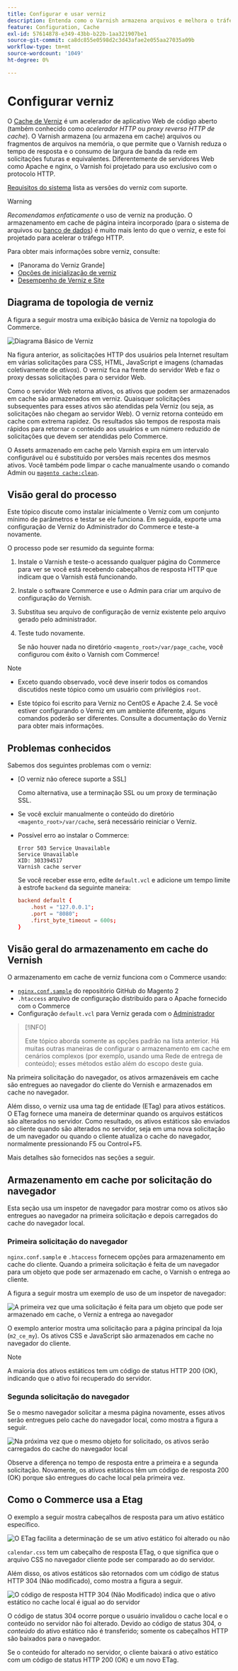 ```yaml
---
title: Configurar e usar verniz
description: Entenda como o Varnish armazena arquivos e melhora o tráfego HTTP.
feature: Configuration, Cache
exl-id: 57614878-e349-43bb-b22b-1aa321907be1
source-git-commit: ca8dc855e0598d2c3d43afae2e055aa27035a09b
workflow-type: tm+mt
source-wordcount: '1049'
ht-degree: 0%

---
```


# Configurar verniz

O [Cache de Verniz] é um acelerador de aplicativo Web de código aberto (também conhecido como _acelerador HTTP_ ou _proxy reverso HTTP de cache_). O Varnish armazena (ou armazena em cache) arquivos ou fragmentos de arquivos na memória, o que permite que o Varnish reduza o tempo de resposta e o consumo de largura de banda da rede em solicitações futuras e equivalentes. Diferentemente de servidores Web como Apache e nginx, o Varnish foi projetado para uso exclusivo com o protocolo HTTP.

[Requisitos do sistema](../../installation/system-requirements.md) lista as versões do verniz com suporte.

>[!WARNING]
>
>_Recomendamos enfaticamente_ o uso de verniz na produção. O armazenamento em cache de página inteira incorporado (para o sistema de arquivos ou [banco de dados](https://developer.adobe.com/commerce/php/development/cache/partial/database-caching/)) é muito mais lento do que o verniz, e este foi projetado para acelerar o tráfego HTTP.

Para obter mais informações sobre verniz, consulte:

- [Panorama do Verniz Grande]
- [Opções de inicialização de verniz]
- [Desempenho de Verniz e Site]

## Diagrama de topologia de verniz

A figura a seguir mostra uma exibição básica de Verniz na topologia do Commerce.

![Diagrama Básico de Verniz](../../assets/configuration/varnish-basic.png)

Na figura anterior, as solicitações HTTP dos usuários pela Internet resultam em várias solicitações para CSS, HTML, JavaScript e imagens (chamadas coletivamente de _ativos_). O verniz fica na frente do servidor Web e faz o proxy dessas solicitações para o servidor Web.

Como o servidor Web retorna ativos, os ativos que podem ser armazenados em cache são armazenados em verniz. Quaisquer solicitações subsequentes para esses ativos são atendidas pela Verniz (ou seja, as solicitações não chegam ao servidor Web). O verniz retorna conteúdo em cache com extrema rapidez. Os resultados são tempos de resposta mais rápidos para retornar o conteúdo aos usuários e um número reduzido de solicitações que devem ser atendidas pelo Commerce.

O Assets armazenado em cache pelo Varnish expira em um intervalo configurável ou é substituído por versões mais recentes dos mesmos ativos. Você também pode limpar o cache manualmente usando o comando Admin ou [`magento cache:clean`](../cli/manage-cache.md#clean-and-flush-cache-types).

## Visão geral do processo

Este tópico discute como instalar inicialmente o Verniz com um conjunto mínimo de parâmetros e testar se ele funciona. Em seguida, exporte uma configuração de Verniz do Administrador do Commerce e teste-a novamente.

O processo pode ser resumido da seguinte forma:

1. Instale o Varnish e teste-o acessando qualquer página do Commerce para ver se você está recebendo cabeçalhos de resposta HTTP que indicam que o Varnish está funcionando.
1. Instale o software Commerce e use o Admin para criar um arquivo de configuração do Vernish.
1. Substitua seu arquivo de configuração de verniz existente pelo arquivo gerado pelo administrador.
1. Teste tudo novamente.

   Se não houver nada no diretório `<magento_root>/var/page_cache`, você configurou com êxito o Varnish com Commerce!

>[!NOTE]
>
>- Exceto quando observado, você deve inserir todos os comandos discutidos neste tópico como um usuário com privilégios `root`.
>
>- Este tópico foi escrito para Verniz no CentOS e Apache 2.4. Se você estiver configurando o Verniz em um ambiente diferente, alguns comandos poderão ser diferentes. Consulte a documentação do Verniz para obter mais informações.

## Problemas conhecidos

Sabemos dos seguintes problemas com o verniz:

- [O verniz não oferece suporte a SSL]

  Como alternativa, use a terminação SSL ou um proxy de terminação SSL.

- Se você excluir manualmente o conteúdo do diretório `<magento_root>/var/cache`, será necessário reiniciar o Verniz.

- Possível erro ao instalar o Commerce:

  ```
  Error 503 Service Unavailable
  Service Unavailable
  XID: 303394517
  Varnish cache server
  ```

  Se você receber esse erro, edite `default.vcl` e adicione um tempo limite à estrofe `backend` da seguinte maneira:

  ```conf
  backend default {
      .host = "127.0.0.1";
      .port = "8080";
      .first_byte_timeout = 600s;
  }
  ```

## Visão geral do armazenamento em cache do Vernish

O armazenamento em cache de verniz funciona com o Commerce usando:

- [`nginx.conf.sample`](https://github.com/magento/magento2/blob/2.4/nginx.conf.sample) do repositório GitHub do Magento 2
- `.htaccess` arquivo de configuração distribuído para o Apache fornecido com o Commerce
- Configuração `default.vcl` para Verniz gerada com o [Administrador](../cache/configure-varnish-commerce.md)

>[!INFO]
>
>Este tópico aborda somente as opções padrão na lista anterior. Há muitas outras maneiras de configurar o armazenamento em cache em cenários complexos (por exemplo, usando uma Rede de entrega de conteúdo); esses métodos estão além do escopo deste guia.

Na primeira solicitação do navegador, os ativos armazenáveis em cache são entregues ao navegador do cliente do Vernish e armazenados em cache no navegador.

Além disso, o verniz usa uma tag de entidade (ETag) para ativos estáticos. O ETag fornece uma maneira de determinar quando os arquivos estáticos são alterados no servidor. Como resultado, os ativos estáticos são enviados ao cliente quando são alterados no servidor, seja em uma nova solicitação de um navegador ou quando o cliente atualiza o cache do navegador, normalmente pressionando F5 ou Control+F5.

Mais detalhes são fornecidos nas seções a seguir.

## Armazenamento em cache por solicitação do navegador

Esta seção usa um inspetor de navegador para mostrar como os ativos são entregues ao navegador na primeira solicitação e depois carregados do cache do navegador local.

### Primeira solicitação do navegador

`nginx.conf.sample` e `.htaccess` fornecem opções para armazenamento em cache do cliente. Quando a primeira solicitação é feita de um navegador para um objeto que pode ser armazenado em cache, o Varnish o entrega ao cliente.

A figura a seguir mostra um exemplo de uso de um inspetor de navegador:

![A primeira vez que uma solicitação é feita para um objeto que pode ser armazenado em cache, o Verniz a entrega ao navegador](../../assets/configuration/varnish-apache-first-visit.png)

O exemplo anterior mostra uma solicitação para a página principal da loja (`m2_ce_my`). Os ativos CSS e JavaScript são armazenados em cache no navegador do cliente.

>[!NOTE]
>
>A maioria dos ativos estáticos tem um código de status HTTP 200 (OK), indicando que o ativo foi recuperado do servidor.

### Segunda solicitação do navegador

Se o mesmo navegador solicitar a mesma página novamente, esses ativos serão entregues pelo cache do navegador local, como mostra a figura a seguir.

![Na próxima vez que o mesmo objeto for solicitado, os ativos serão carregados do cache do navegador local](../../assets/configuration/varnish-apache-second-visit.png)

Observe a diferença no tempo de resposta entre a primeira e a segunda solicitação. Novamente, os ativos estáticos têm um código de resposta 200 (OK) porque são entregues do cache local pela primeira vez.

## Como o Commerce usa a Etag

O exemplo a seguir mostra cabeçalhos de resposta para um ativo estático específico.

![O ETag facilita a determinação de se um ativo estático foi alterado ou não](../../assets/configuration/varnish-etag.png)

`calendar.css` tem um cabeçalho de resposta ETag, o que significa que o arquivo CSS no navegador cliente pode ser comparado ao do servidor.

Além disso, os ativos estáticos são retornados com um código de status HTTP 304 (Não modificado), como mostra a figura a seguir.

![O código de resposta HTTP 304 (Não Modificado) indica que o ativo estático no cache local é igual ao do servidor](../../assets/configuration/varnish-304.png)

O código de status 304 ocorre porque o usuário invalidou o cache local e o conteúdo no servidor não foi alterado. Devido ao código de status 304, o _conteúdo_ do ativo estático não é transferido; somente os cabeçalhos HTTP são baixados para o navegador.

Se o conteúdo for alterado no servidor, o cliente baixará o ativo estático com um código de status HTTP 200 (OK) e um novo ETag.

<!-- Link Definitions -->

[A Grande Imagem De Verniz]: https://www.varnish-cache.org/docs/trunk/users-guide/intro.html
[Cache de verniz]: https://varnish-cache.org
[Opções de inicialização de verniz]: https://www.varnish-cache.org/docs/trunk/reference/varnishd.html#ref-varnishd-options
[Desempenho de verniz e site]: https://www.varnish-cache.org/docs/trunk/users-guide/performance.html#users-performance
[O verniz não é compatível com SSL]: https://www.varnish-cache.org/docs/3.0/phk/ssl.html
